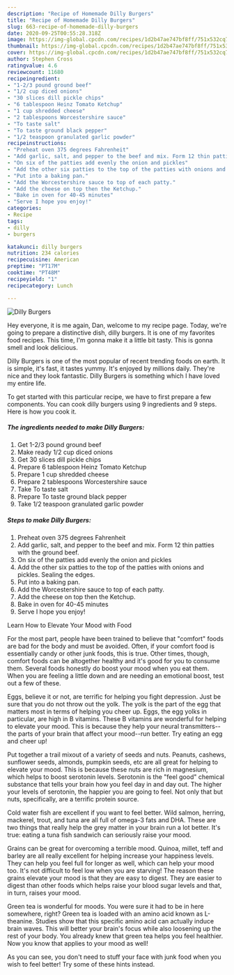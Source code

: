 ```yaml
---
description: "Recipe of Homemade Dilly Burgers"
title: "Recipe of Homemade Dilly Burgers"
slug: 663-recipe-of-homemade-dilly-burgers
date: 2020-09-25T00:55:28.318Z
image: https://img-global.cpcdn.com/recipes/1d2b47ae747bf8ff/751x532cq70/dilly-burgers-recipe-main-photo.jpg
thumbnail: https://img-global.cpcdn.com/recipes/1d2b47ae747bf8ff/751x532cq70/dilly-burgers-recipe-main-photo.jpg
cover: https://img-global.cpcdn.com/recipes/1d2b47ae747bf8ff/751x532cq70/dilly-burgers-recipe-main-photo.jpg
author: Stephen Cross
ratingvalue: 4.6
reviewcount: 11680
recipeingredient:
- "1-2/3 pound ground beef"
- "1/2 cup diced onions"
- "30 slices dill pickle chips"
- "6 tablespoon Heinz Tomato Ketchup"
- "1 cup shredded cheese"
- "2 tablespoons Worcestershire sauce"
- "To taste salt"
- "To taste ground black pepper"
- "1/2 teaspoon granulated garlic powder"
recipeinstructions:
- "Preheat oven 375 degrees Fahrenheit"
- "Add garlic, salt, and pepper to the beef and mix. Form 12 thin patties with the ground beef."
- "On six of the patties add evenly the onion and pickles"
- "Add the other six patties to the top of the patties with onions and pickles. Sealing the edges."
- "Put into a baking pan."
- "Add the Worcestershire sauce to top of each patty."
- "Add the cheese on top then the Ketchup."
- "Bake in oven for 40-45 minutes"
- "Serve I hope you enjoy!"
categories:
- Recipe
tags:
- dilly
- burgers

katakunci: dilly burgers 
nutrition: 234 calories
recipecuisine: American
preptime: "PT17M"
cooktime: "PT48M"
recipeyield: "1"
recipecategory: Lunch

---
```



![Dilly Burgers](https://img-global.cpcdn.com/recipes/1d2b47ae747bf8ff/751x532cq70/dilly-burgers-recipe-main-photo.jpg)

Hey everyone, it is me again, Dan, welcome to my recipe page. Today, we're going to prepare a distinctive dish, dilly burgers. It is one of my favorites food recipes. This time, I'm gonna make it a little bit tasty. This is gonna smell and look delicious.

Dilly Burgers is one of the most popular of recent trending foods on earth. It is simple, it's fast, it tastes yummy. It's enjoyed by millions daily. They're nice and they look fantastic. Dilly Burgers is something which I have loved my entire life.




To get started with this particular recipe, we have to first prepare a few components. You can cook dilly burgers using 9 ingredients and 9 steps. Here is how you cook it.

<!--inarticleads1-->

##### The ingredients needed to make Dilly Burgers:

1. Get 1-2/3 pound ground beef
1. Make ready 1/2 cup diced onions
1. Get 30 slices dill pickle chips
1. Prepare 6 tablespoon Heinz Tomato Ketchup
1. Prepare 1 cup shredded cheese
1. Prepare 2 tablespoons Worcestershire sauce
1. Take To taste salt
1. Prepare To taste ground black pepper
1. Take 1/2 teaspoon granulated garlic powder




<!--inarticleads2-->

##### Steps to make Dilly Burgers:

1. Preheat oven 375 degrees Fahrenheit
1. Add garlic, salt, and pepper to the beef and mix. Form 12 thin patties with the ground beef.
1. On six of the patties add evenly the onion and pickles
1. Add the other six patties to the top of the patties with onions and pickles. Sealing the edges.
1. Put into a baking pan.
1. Add the Worcestershire sauce to top of each patty.
1. Add the cheese on top then the Ketchup.
1. Bake in oven for 40-45 minutes
1. Serve I hope you enjoy!




Learn How to Elevate Your Mood with Food


For the most part, people have been trained to believe that "comfort" foods are bad for the body and must be avoided. Often, if your comfort food is essentially candy or other junk foods, this is true. Other times, though, comfort foods can be altogether healthy and it's good for you to consume them. Several foods honestly do boost your mood when you eat them. When you are feeling a little down and are needing an emotional boost, test out a few of these.

Eggs, believe it or not, are terrific for helping you fight depression. Just be sure that you do not throw out the yolk. The yolk is the part of the egg that matters most in terms of helping you cheer up. Eggs, the egg yolks in particular, are high in B vitamins. These B vitamins are wonderful for helping to elevate your mood. This is because they help your neural transmitters--the parts of your brain that affect your mood--run better. Try eating an egg and cheer up!

Put together a trail mixout of a variety of seeds and nuts. Peanuts, cashews, sunflower seeds, almonds, pumpkin seeds, etc are all great for helping to elevate your mood. This is because these nuts are rich in magnesium, which helps to boost serotonin levels. Serotonin is the "feel good" chemical substance that tells your brain how you feel day in and day out. The higher your levels of serotonin, the happier you are going to feel. Not only that but nuts, specifically, are a terrific protein source.

Cold water fish are excellent if you want to feel better. Wild salmon, herring, mackerel, trout, and tuna are all full of omega-3 fats and DHA. These are two things that really help the grey matter in your brain run a lot better. It's true: eating a tuna fish sandwich can seriously raise your mood. 

Grains can be great for overcoming a terrible mood. Quinoa, millet, teff and barley are all really excellent for helping increase your happiness levels. They can help you feel full for longer as well, which can help your mood too. It's not difficult to feel low when you are starving! The reason these grains elevate your mood is that they are easy to digest. They are easier to digest than other foods which helps raise your blood sugar levels and that, in turn, raises your mood.

Green tea is wonderful for moods. You were sure it had to be in here somewhere, right? Green tea is loaded with an amino acid known as L-theanine. Studies show that this specific amino acid can actually induce brain waves. This will better your brain's focus while also loosening up the rest of your body. You already knew that green tea helps you feel healthier. Now you know that applies to your mood as well!

As you can see, you don't need to stuff your face with junk food when you wish to feel better! Try  some  of  these  hints  instead.

